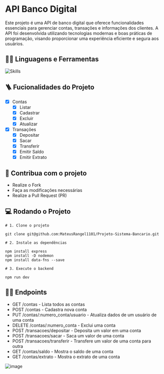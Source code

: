 # API Banco Digital

Este projeto é uma API de banco digital que oferece funcionalidades essenciais para gerenciar contas, transações e informações dos clientes. A API foi desenvolvida utilizando tecnologias modernas e boas práticas de programação, visando proporcionar uma experiência eficiente e segura aos usuários.
  </p>

## :man_mechanic: Linguagens e Ferramentas

![Skills](https://skillicons.dev/icons?i=nodejs,js,express,rest)

## :ladder: Fucionalidades do Projeto

- [x] Contas
  - [x] Listar
  - [x] Cadastrar
  - [x] Excluir
  - [x] Atualizar
- [x] Transações
  - [x] Depositar
  - [x] Sacar
  - [x] Transferir
  - [x] Emitir Saldo
  - [x] Emitir Extrato

## :triangular_flag_on_post: Contribua com o projeto

- Realize o Fork
- Faça as modificações necessárias
- Realize a Pull Request (PR)

## :computer: Rodando o Projeto

```shell
# 1. Clone o projeto

git clone git@github.com:MateusRangel1101/Projeto-Sistema-Bancario.git

# 2. Instale as dependências

npm install express
npm install -D nodemon
npm install data-fns --save

# 3. Execute o backend

npm run dev

```

## :sassy_man: Endpoints

- GET /contas - Lista todos as contas
- POST /contas - Cadastra nova conta
- PUT /contas/:numero_conta/usuario - Atualiza dados de um usuário de uma conta
- DELETE /contas/:numero_conta - Exclui uma conta
- POST /transacoes/depositar - Deposita um valor em uma conta
- POST /transacoes/sacar - Saca um valor de uma conta
- POST /transacoes/transferir - Transfere um valor de uma conta para outra
- GET /contas/saldo - Mostra o saldo de uma conta
- GET /contas/extrato - Mostra o extrato de uma conta


![image](https://github.com/MateusRangel1101/Projeto-Sistema-Bancario/assets/142257269/f0be2de8-8634-4763-8611-f75c8e8c2b39)
